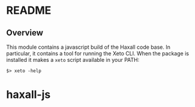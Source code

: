 # README #

## Overview ##
This module contains a javascript build of the Haxall code base. In particular,
it contains a tool for running the Xeto CLI. When the package is installed
it makes a `xeto` script available in your PATH:

    $> xeto -help

# haxall-js
